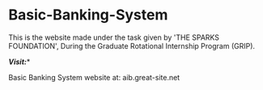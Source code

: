 # Basic-Banking-System
This is the website made under the task given by 'THE SPARKS FOUNDATION', During the Graduate Rotational Internship Program (GRIP).


*********Visit:**********

Basic Banking System website at:
aib.great-site.net
